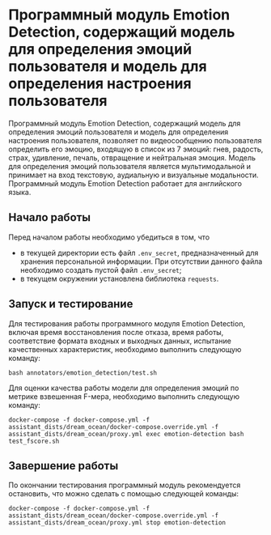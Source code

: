 # Программный модуль Emotion Detection, содержащий модель для определения эмоций пользователя и модель для определения настроения пользователя

Программный модуль Emotion Detection, содержащий модель для определения эмоций пользователя и модель для определения настроения пользователя, позволяет по видеосообщению пользователя определить его эмоцию, входящую в список из 7 эмоций: гнев, радость, страх, удивление, печаль, отвращение и нейтральная эмоция. Модель для определения эмоций пользователя является мультимодальной и принимает на вход текстовую, аудиальную и визуальные модальности. Программный модуль Emotion Detection работает для английского языка.

## Начало работы

Перед началом работы необходимо убедиться в том, что
* в текущей директории есть файл `.env_secret`, предназначенный для хранения персональной информации. При отсутствии данного файла необходимо создать пустой файл `.env_secret`;
* в текущем окружении установлена библиотека `requests`.

## Запуск и тестирование
Для тестирования работы программного модуля Emotion Detection, включая время восстановления после отказа, время работы, соответствие формата входных и выходных данных, испытание качественных характеристик, необходимо выполнить следующую команду:
```
bash annotators/emotion_detection/test.sh
```
Для оценки качества работы модели для определения эмоций по метрике взвешенная F-мера, необходимо выполнить следующую команду:
```
docker-compose -f docker-compose.yml -f assistant_dists/dream_ocean/docker-compose.override.yml -f assistant_dists/dream_ocean/proxy.yml exec emotion-detection bash test_fscore.sh
```

## Завершение работы
По окончании тестирования программный модуль рекомендуется остановить, что можно сделать с помощью следующей команды:
```
docker-compose -f docker-compose.yml -f assistant_dists/dream_ocean/docker-compose.override.yml -f assistant_dists/dream_ocean/proxy.yml stop emotion-detection
```

